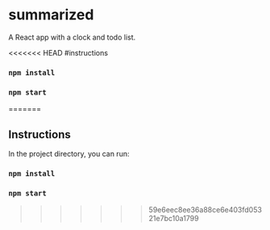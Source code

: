 # summarized
A React app with a clock and todo list.

<<<<<<< HEAD
#instructions
### `npm install`
### `npm start`

=======
## Instructions

In the project directory, you can run:

### `npm install`
### `npm start`


>>>>>>> 59e6eec8ee36a88ce6e403fd05321e7bc10a1799
